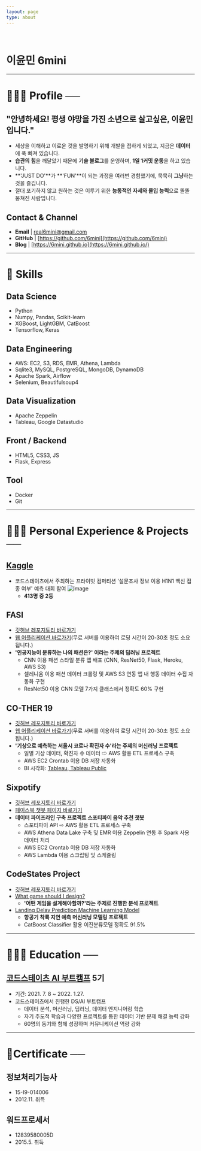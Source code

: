 ```yaml
---
layout: page
type: about
---
```


<br>

# 이윤민 6mini

---

# 🙋🏻‍♂️ Profile  ──

## **"안녕하세요!** 평생 야망을 가진 소년으로 살고싶은, **이윤민입니다."**
- 세상을 이해하고 이로운 것을 발명하기 위해 개발을 접하게 되었고, 지금은 **데이터**에 푹 빠져 있습니다.
- **습관의 힘**을 깨달았기 때문에 **기술 블로그**를 운영하며, **1일 1커밋 운동**을 하고 있습니다.
- **'JUST DO'**가 **'FUN'**이 되는 과정을 여러번 경험했기에, 묵묵히 **그냥**하는 것을 즐깁니다.
- 절대 포기하지 않고 원하는 것은 이루기 위한 **능동적인 자세와 몰입 능력**으로 똘똘 뭉쳐진 사람입니다.

## Contact & Channel
- **Email** \| real6mini@gmail.com
- **GitHub** \| [https://github.com/6mini](https://github.com/6mini)
- **Blog** \| [https://6mini.github.io](https://6mini.github.io/)

---

# 🔨 Skills

## Data Science
- Python
- Numpy, Pandas, Scikit-learn
- XGBoost, LightGBM, CatBoost
- Tensorflow, Keras

## Data Engineering
- AWS: EC2, S3, RDS, EMR, Athena, Lambda
- Sqlite3, MySQL, PostgreSQL, MongoDB, DynamoDB
- Apache Spark, Airflow
- Selenium, Beautifulsoup4

## Data Visualization
- Apache Zeppelin
- Tableau, Google Datastudio

## Front / Backend
- HTML5, CSS3, JS
- Flask, Express

## Tool
- Docker
- Git

---

# 🧗🏻‍♂️ **Personal Experience & Projects**  ──

## [Kaggle](https://www.kaggle.com/real6mini)
- 코드스테이츠에서 주최하는 프라이빗 컴퍼티션 '설문조사 정보 이용 H1N1 백신 접종 여부' 예측 대회 참여
    ![image](https://user-images.githubusercontent.com/79494088/147384203-1416341d-9dd0-46f5-a7e2-ecb8dfdb2b73.png)
    - **413명 중 2등**

## FASI
- [깃허브 레포지토리 바로가기](https://github.com/6mini/fasi)
- [웹 어플리케이션 바로가기](http://fasi.herokuapp.com/)(무료 서버를 이용하여 로딩 시간이 20-30초 정도 소요됩니다.)
- **'인공지능이 분류하는 나의 패션은?' 이라는 주제의 딥러닝 프로젝트**
    - CNN 이용 패션 스타일 분류 앱 배포 (CNN, ResNet50, Flask, Heroku, AWS S3)
    - 셀레니움 이용 패션 데이터 크롤링 및 AWS S3 연동 앱 내 행동 데이터 수집 자동화 구현
    - ResNet50 이용 CNN 모델 7가지 클래스에서 정확도 60% 구현

## CO-THER 19
- [깃허브 레포지토리 바로가기](https://github.com/6mini/cother19)
- [웹 어플리케이션 바로가기](http://cother.herokuapp.com/)(무료 서버를 이용하여 로딩 시간이 20-30초 정도 소요됩니다.)
- **'기상으로 예측하는 서울시 코로나 확진자 수'라는 주제의 머신러닝 프로젝트**
    - 일별 기상 데이터, 확진자 수 데이터 ⇨ AWS 활용 ETL 프로세스 구축
    - AWS EC2 Crontab 이용 DB 저장 자동화
    - BI 시각화: [Tableau, Tableau Public](https://public.tableau.com/app/profile/6mini)

## Sixpotify
- [깃허브 레포지토리 바로가기](https://github.com/6mini/sixpotify)
- [페이스북 챗봇 페이지 바로가기](https://www.facebook.com/sixpotify)
- **데이터 파이프라인 구축 프로젝트 스포티파이 음악 추천 챗봇**
    - 스포티파이 API ⇨ AWS 활용 ETL 프로세스 구축
    - AWS Athena Data Lake 구축 및 EMR 이용 Zeppelin 연동 후 Spark 사용 데이터 처리
    - AWS EC2 Crontab 이용 DB 저장 자동화
    - AWS Lambda 이용 스크립팅 및 스케쥴링

## CodeStates Project
- [깃허브 레포지토리 바로가기](https://github.com/6mini/project)
- [What game should I design?](https://6mini.github.io/project/2021/08/03/project1/)
    - **'어떤 게임을 설계해야할까?'라는 주제로 진행한 분석 프로젝트**
- [Landing Delay Prediction Machine Learning Model](https://6mini.github.io/project/2021/08/31/project2/)
    - **항공기 착륙 지연 예측 머신러닝 모델링 프로젝트**
    - CatBoost Classifier 활용 이진분류모델 정확도 91.5%

---

# 👨🏻‍🎓 Education  ──

## [코드스테이츠 AI 부트캠프](https://www.codestates.com/course/ai) 5기
- 기간: 2021. 7. 8 ~ 2022. 1.27.
- 코드스테이츠에서 진행한 DS/AI 부트캠프
    - 데이터 분석, 머신러닝, 딥러닝, 데이터 엔지니어링 학습
    - 자기 주도적 학습과 다양한 프로젝트를 통한 데이터 기반 문제 해결 능력 강화
    - 60명의 동기와 함께 성장하며 커뮤니케이션 역량 강화

---

# 🏅Certificate  ──

## 정보처리기능사
- 15-I9-014006
- 2012.11. 취득

## 워드프로세서
- 12839580005D
- 2015.5. 취득